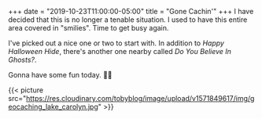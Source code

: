 +++
date = "2019-10-23T11:00:00-05:00"
title = "Gone Cachin'"
+++
I have decided that this is no longer a tenable situation. I used to have this entire area covered in "smilies". Time to get busy again.

I've picked out a nice one or two to start with. In addition to _Happy Halloween Hide_, there's another one nearby called _Do You Believe In Ghosts?_. 

Gonna have some fun today. 🍁🎃

{{< picture src="https://res.cloudinary.com/tobyblog/image/upload/v1571849617/img/geocaching_lake_carolyn.jpg" >}}